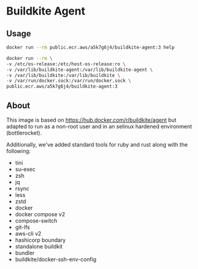 # Buildkite Agent

## Usage

```sh
docker run --rm public.ecr.aws/a5k7g6j4/buildkite-agent:3 help

docker run --rm \
-v /etc/os-release:/etc/host-os-release:ro \
-v /var/lib/buildkite-agent:/var/lib/buildkite-agent \
-v /var/lib/buildkite:/var/lib/buildkite \
-v /var/run/docker.sock:/var/run/docker.sock \
public.ecr.aws/a5k7g6j4/buildkite-agent:3
```

## About

This image is based on https://hub.docker.com/r/buildkite/agent but adapted to run as a non-root user and in an selinux hardened environment (bottlerocket).

Additionally, we've added standard tools for ruby and rust along with the following:
- tini
- su-exec
- zsh
- jq
- rsync
- less
- zstd
- docker
- docker compose v2
- compose-switch
- git-lfs
- aws-cli v2
- hashicorp boundary
- standalone buildkit
- bundler
- buildkite/docker-ssh-env-config
